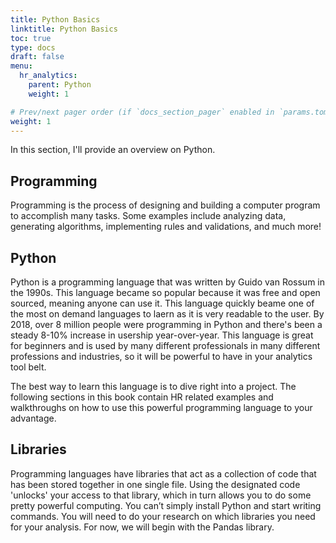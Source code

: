 ```yaml
---
title: Python Basics
linktitle: Python Basics
toc: true
type: docs
draft: false
menu:
  hr_analytics:
    parent: Python
    weight: 1

# Prev/next pager order (if `docs_section_pager` enabled in `params.toml`)
weight: 1
---
```



In this section, I'll provide an overview on Python.

<!-- find better place to put this: The goal of this section is to use Python to get high level descriptive or summary statistics in HR Analytic related projects. -->

## Programming

Programming is the process of designing and building a computer program to accomplish many tasks. Some examples include analyzing data, generating algorithms, implementing rules and validations, and much more!

## Python

Python is a programming language that was written by Guido van Rossum in the 1990s. This language became so popular because it was free and open sourced, meaning anyone can use it. This language quickly beame one of the most on demand languages to laern as it is very readable to the user. By 2018, over 8 million people were programming in Python and there's been a steady 8-10% increase in usership year-over-year. This language is great for beginners and is used by many different professionals in many different professions and industries, so it will be powerful to have in your analytics tool belt.

The best way to learn this language is to dive right into a project. The following sections in this book contain HR related examples and walkthroughs on how to use this powerful programming language to your advantage. 

<!-- 
watch videos, find a project, use stack overflow for help, etc. -->


## Libraries

Programming languages have libraries that act as a collection of code that has been stored together in one single file. Using the designated code 'unlocks' your access to that library, which in turn allows you to do some pretty powerful computing. You can’t simply install Python and start writing commands. You will need to do your research on which libraries you need for your analysis. For now, we will begin with the Pandas library.
